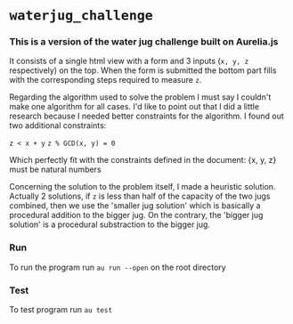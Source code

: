 # `waterjug_challenge`

### This is a version of the water jug challenge built on Aurelia.js

It consists of a single html view with a form and 3 inputs (`x, y, z` respectively) on the top. When the form is submitted the bottom part fills with the corresponding steps required to measure `z`.

Regarding the algorithm used to solve the problem I must say I couldn't make one algorithm for all cases. I'd like to point out that I did a little research because I needed better constraints for the algorithm. I found out two additional constraints:

`z < x + y`
`z % GCD(x, y) = 0`

Which perfectly fit with the constraints defined in the document: {x, y, z} must be natural numbers

Concerning the solution to the problem itself, I made a heuristic solution. Actually 2 solutions, if `z` is less than half of the capacity of the two jugs combined, then we use the 'smaller jug solution' which is basically a procedural addition to the bigger jug. On the contrary, the 'bigger jug solution' is a procedural substraction to the bigger jug.

### Run
To run the program run `au run --open` on the root directory

### Test
To test program run `au test`
